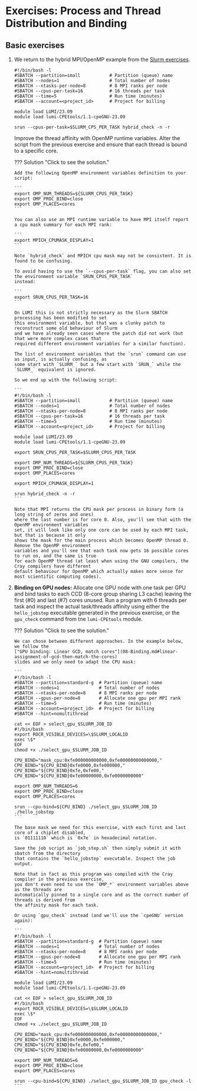 # Exercises: Process and Thread Distribution and Binding

## Basic exercises

1.  We return to the hybrid MPI/OpenMP example from the
    [Slurm exercises](E07-Slurm.md). 
   
   	```
	#!/bin/bash -l
	#SBATCH --partition=small           # Partition (queue) name
	#SBATCH --nodes=1                   # Total number of nodes
	#SBATCH --ntasks-per-node=8         # 8 MPI ranks per node
	#SBATCH --cpus-per-task=16          # 16 threads per task
	#SBATCH --time=5                    # Run time (minutes)
	#SBATCH --account=<project_id>      # Project for billing

	module load LUMI/23.09
	module load lumi-CPEtools/1.1-cpeGNU-23.09

	srun --cpus-per-task=$SLURM_CPS_PER_TASK hybrid_check -n -r
	``` 

    Improve the thread affinity with OpenMP runtime variables. 
    Alter the script from the previous exercise and ensure that each thread is bound to
    a specific core. 

	??? Solution "Click to see the solution."
		
		Add the following OpenMP environment variables definition to your script:
		
		```
		export OMP_NUM_THREADS=${SLURM_CPUS_PER_TASK}
		export OMP_PROC_BIND=close
		export OMP_PLACES=cores
		```
		
		You can also use an MPI runtime variable to have MPI itself report a cpu mask summary for each MPI rank:
		
		```
		export MPICH_CPUMASK_DISPLAY=1
		```
		
		Note `hybrid_check` and MPICH cpu mask may not be consistent. It is found to be confusing.

		To avoid having to use the `--cpus-per-task` flag, you can also set the environment variable `SRUN_CPUS_PER_TASK`
		instead: 
		
        ```
		export SRUN_CPUS_PER_TASK=16 
		```

		On LUMI this is not strictly necessary as the Slurm SBATCH processing has been modified to set
		this environment variable, but that was a clunky patch to reconstruct some old behaviour of Slurm
		and we have already seen cases where the patch did not work (but that were more complex cases that
		required different environment variables for a similar function).

		The list of environment variables that the `srun` command can use as input, is actually confusing, as
		some start with `SLURM_` but a few start with `SRUN_` while the `SLURM_` equivalent is ignored.

		So we end up with the following script:

		```
		#!/bin/bash -l
		#SBATCH --partition=small           # Partition (queue) name
		#SBATCH --nodes=1                   # Total number of nodes
		#SBATCH --ntasks-per-node=8         # 8 MPI ranks per node
		#SBATCH --cpus-per-task=16          # 16 threads per task
		#SBATCH --time=5                    # Run time (minutes)
		#SBATCH --account=<project_id>      # Project for billing

		module load LUMI/23.09
		module load lumi-CPEtools/1.1-cpeGNU-23.09

		export SRUN_CPUS_PER_TASK=$SLURM_CPUS_PER_TASK

		export OMP_NUM_THREADS=${SLURM_CPUS_PER_TASK}
		export OMP_PROC_BIND=close
		export OMP_PLACES=cores

		export MPICH_CPUMASK_DISPLAY=1

		srun hybrid_check -n -r
		``` 

		Note that MPI returns the CPU mask per process in binary form (a long string of zeros and ones)
		where the last number is for core 0. Also, you'll see that with the OpenMP environment variables
		set, it will look like only one core can be used by each MPI task, but that is because it only
		shows the mask for the main process which becomes OpenMP thread 0. Remove the OpenMP environment
		variables and you'll see that each task now gets 16 possible cores to run on, and the same is true
		for each OpenMP thread (at least when using the GNU compilers, the Cray compilers have different
		default behaviour for OpenMP which actually makes more sense for most scientific computing codes).

2.  **Binding on GPU nodes:**
    Allocate one GPU node with one task per GPU and bind tasks to each CCD (8-core group sharing L3 cache) 
    leaving the first (#0) and last (#7) cores unused. 
	Run a program with 6 threads per task and inspect the actual task/threads affinity
	using either the `hello_jobstep` executable generated in the previous exercise, or the
	`gpu_check` command from tne `lumi-CPEtools` module.

	??? Solution "Click to see the solution."
		
		We can chose between different approaches. In the example below,
		we follow the 
		["GPU binding: Linear GCD, match cores"](08-Binding.md#linear-assignment-of-gcd-then-match-the-cores) 
		slides and we only need to adapt the CPU mask:
		
		```
		#!/bin/bash -l
		#SBATCH --partition=standard-g  # Partition (queue) name
		#SBATCH --nodes=1               # Total number of nodes
		#SBATCH --ntasks-per-node=8     # 8 MPI ranks per node
		#SBATCH --gpus-per-node=8       # Allocate one gpu per MPI rank
		#SBATCH --time=5                # Run time (minutes)
		#SBATCH --account=<project_id>  # Project for billing
		#SBATCH --hint=nomultithread
		
		cat << EOF > select_gpu_$SLURM_JOB_ID
		#!/bin/bash
		export ROCR_VISIBLE_DEVICES=\$SLURM_LOCALID
		exec \$*
		EOF
		chmod +x ./select_gpu_$SLURM_JOB_ID
		
		CPU_BIND="mask_cpu:0xfe000000000000,0xfe00000000000000,"
		CPU_BIND="${CPU_BIND}0xfe0000,0xfe000000,"
		CPU_BIND="${CPU_BIND}0xfe,0xfe00,"
		CPU_BIND="${CPU_BIND}0xfe00000000,0xfe0000000000"
		
		export OMP_NUM_THREADS=6
		export OMP_PROC_BIND=close
		export OMP_PLACES=cores
		
		srun --cpu-bind=${CPU_BIND} ./select_gpu_$SLURM_JOB_ID ./hello_jobstep
		```

		The base mask we need for this exercise, with each first and last core of a chiplet disabled,
		is `01111110` which is `0x7e` in hexadecimal notation.

		Save the job script as `job_step.sh` then simply submit it with sbatch from the directory
		that contains the `hello_jobstep` executable. Inspect the job output.
		
		Note that in fact as this program was compiled with the Cray compiler in the previous exercise,
		you don't even need to use the `OMP_*` environment variables above as the threads are 
		automatically pinned to a single core and as the correct number of threads is derived from
		the affinity mask for each task.

		Or using `gpu_check` instead (and we'll use the `cpeGNU` version again):

		```
		#!/bin/bash -l
		#SBATCH --partition=standard-g  # Partition (queue) name
		#SBATCH --nodes=1               # Total number of nodes
		#SBATCH --ntasks-per-node=8     # 8 MPI ranks per node
		#SBATCH --gpus-per-node=8       # Allocate one gpu per MPI rank
		#SBATCH --time=5                # Run time (minutes)
		#SBATCH --account=<project_id>  # Project for billing
		#SBATCH --hint=nomultithread

		module load LUMI/23.09
		module load lumi-CPEtools/1.1-cpeGNU-23.09
		
		cat << EOF > select_gpu_$SLURM_JOB_ID
		#!/bin/bash
		export ROCR_VISIBLE_DEVICES=\$SLURM_LOCALID
		exec \$*
		EOF
		chmod +x ./select_gpu_$SLURM_JOB_ID
		
		CPU_BIND="mask_cpu:0xfe000000000000,0xfe00000000000000,"
		CPU_BIND="${CPU_BIND}0xfe0000,0xfe000000,"
		CPU_BIND="${CPU_BIND}0xfe,0xfe00,"
		CPU_BIND="${CPU_BIND}0xfe00000000,0xfe0000000000"
		
		export OMP_NUM_THREADS=6
		export OMP_PROC_BIND=close
		export OMP_PLACES=cores
		
		srun --cpu-bind=${CPU_BIND} ./select_gpu_$SLURM_JOB_ID gpu_check -l
		```
